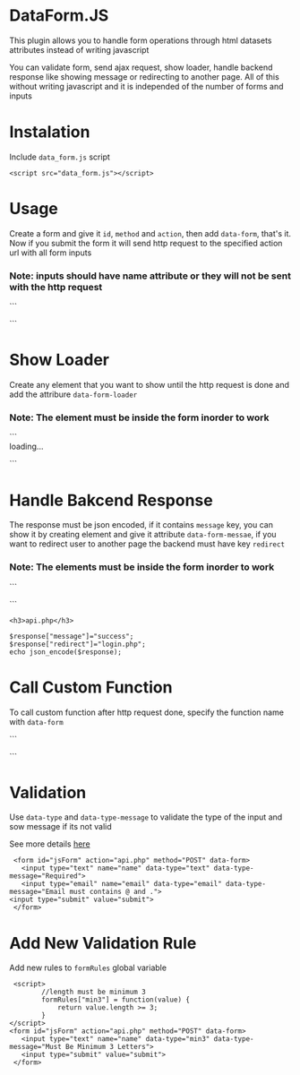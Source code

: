 <h1>DataForm.JS</h1>
<p>This plugin allows you to handle form operations through html datasets attributes instead of writing javascript</p>
<p>You can validate form, send ajax request, show loader, handle backend response like showing message or redirecting to another page. All of this without writing javascript and it is independed of the number of forms and inputs</p>
<h1>Instalation</h1>
<p>Include <code>data_form.js</code> script</p>

```
<script src="data_form.js"></script>
```

<h1>Usage</h1>
<p>Create a form and give it <code>id</code>, <code>method</code> and <code>action</code>, then add 
<code>data-form</code>, that's it. Now if you submit the form it will send http request to the specified action url with all form inputs</p>

<h3>Note: inputs should have name attribute or they will not be sent with the http request</h3>
```
 <form id="jsForm" action="api.php" method="POST" data-form></form>
```

<h1>Show Loader</h1>
<p>Create any element that you want to show until the http request is done and add the attribure <code>data-form-loader</code> </p>
<h3>Note: The element must be inside the form inorder to work</h3>
```
 <form id="jsForm" action="api.php" method="POST" data-form>
    <div data-form-loader>loading...</div>
 </form>
```

<h1>Handle Bakcend Response</h1>
<p>The response must be json encoded, if it contains <code>message</code> key, you can show it by creating element and give it attribute <code>data-form-messae</code>, if you want to redirect user to another page the backend must have key <code>redirect</code></p>
<h3>Note: The elements must be inside the form inorder to work</h3>
```
 <form id="jsForm" action="api.php" method="POST" data-form>
   <div data-form-message></div>
 </form>
```

```
<h3>api.php</h3>

$response["message"]="success";
$response["redirect"]="login.php";
echo json_encode($response);

```

<h1>Call Custom Function</h1>
<p>To call custom function after http request done, specify the function name with <code>data-form</code></p>
```
  <form id="jsForm" action="api.php" method="POST" data-form="showAlert">
 </form>
 <script>
      function showAlert(response) {
          alert(response.message);
      }
 </script>
```


<h1>Validation</h1>
<p>Use <code>data-type</code> and <code>data-type-message</code> to validate the type of the input and sow message if its not valid</p>
<p>See more details <a target="_blank" href="https://github.com/AbedelrahmanD/Auto-Form-Validation.JS">here</a></p>

```
 <form id="jsForm" action="api.php" method="POST" data-form>
   <input type="text" name="name" data-type="text" data-type-message="Required">
   <input type="email" name="email" data-type="email" data-type-message="Email must contains @ and .">
<input type="submit" value="submit">
 </form>
```

<h1>Add New Validation Rule</h1>
<p>Add new rules to <code>formRules</code> global variable</p>

```
 <script>
        //length must be minimum 3
        formRules["min3"] = function(value) {
            return value.length >= 3;
        }
</script>
<form id="jsForm" action="api.php" method="POST" data-form>
   <input type="text" name="name" data-type="min3" data-type-message="Must Be Minimum 3 Letters">
   <input type="submit" value="submit">
 </form>
```



